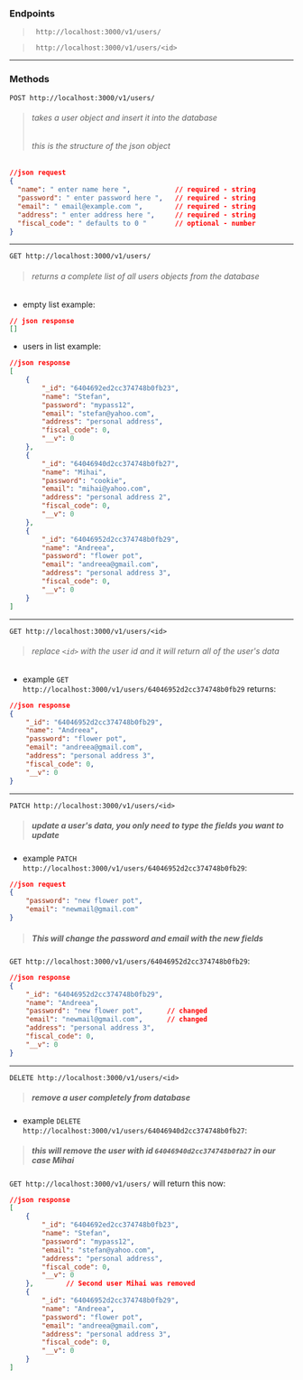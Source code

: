 ### Endpoints

>` http://localhost:3000/v1/users/`

>` http://localhost:3000/v1/users/<id>`
---
### Methods 

`POST http://localhost:3000/v1/users/`
> ###### takes a user object and insert it into the database
> ###### this is the structure of the json object
```json
//json request
{
  "name": " enter name here ",           // required - string
  "password": " enter password here ",   // required - string
  "email": " email@example.com ",        // required - string
  "address": " enter address here ",     // required - string
  "fiscal_code": " defaults to 0 "       // optional - number
}
```
---
`GET http://localhost:3000/v1/users/`
> ###### returns a complete list of all users objects from the database
 - empty list example:  
 ```json
// json response
[]
 ```

 - users in list example:
```json
//json response
[
	{
		"_id": "6404692ed2cc374748b0fb23",
		"name": "Stefan",
		"password": "mypass12",
		"email": "stefan@yahoo.com",
		"address": "personal address",
		"fiscal_code": 0,
		"__v": 0
	},
	{
		"_id": "64046940d2cc374748b0fb27",
		"name": "Mihai",
		"password": "cookie",
		"email": "mihai@yahoo.com",
		"address": "personal address 2",
		"fiscal_code": 0,
		"__v": 0
	},
	{
		"_id": "64046952d2cc374748b0fb29",
		"name": "Andreea",
		"password": "flower pot",
		"email": "andreea@gmail.com",
		"address": "personal address 3",
		"fiscal_code": 0,
		"__v": 0
	}
]
```
---
`GET http://localhost:3000/v1/users/<id>`
> ###### replace `<id>` with the user id and it will return all of the user's data

- example `GET http://localhost:3000/v1/users/64046952d2cc374748b0fb29` returns:

```json
//json response
{
    "_id": "64046952d2cc374748b0fb29",
    "name": "Andreea",
    "password": "flower pot",
    "email": "andreea@gmail.com",
    "address": "personal address 3",
    "fiscal_code": 0,
    "__v": 0
}
```
---
`PATCH http://localhost:3000/v1/users/<id>`
> ##### update a user's data, you only need to type the fields you want to update
- example `PATCH http://localhost:3000/v1/users/64046952d2cc374748b0fb29`:
```json
//json request
{
    "password": "new flower pot",
    "email": "newmail@gmail.com"
}
```
> ##### This will change the password and email with the new fields

`GET http://localhost:3000/v1/users/64046952d2cc374748b0fb29`:
```json
//json response
{
    "_id": "64046952d2cc374748b0fb29",
    "name": "Andreea",
    "password": "new flower pot",      // changed
    "email": "newmail@gmail.com",      // changed
    "address": "personal address 3",
    "fiscal_code": 0,
    "__v": 0
}
```
---
`DELETE http://localhost:3000/v1/users/<id>`

> ##### remove a user completely from database

- example `DELETE http://localhost:3000/v1/users/64046940d2cc374748b0fb27`:
> ##### this will remove the user with id `64046940d2cc374748b0fb27` in our case Mihai
`GET http://localhost:3000/v1/users/` will return this now:
```json
//json response
[
	{
		"_id": "6404692ed2cc374748b0fb23",
		"name": "Stefan",
		"password": "mypass12",
		"email": "stefan@yahoo.com",
		"address": "personal address",
		"fiscal_code": 0,
		"__v": 0
	},        // Second user Mihai was removed
	{
		"_id": "64046952d2cc374748b0fb29",
		"name": "Andreea",
		"password": "flower pot",
		"email": "andreea@gmail.com",
		"address": "personal address 3",
		"fiscal_code": 0,
		"__v": 0
	}
]
```

